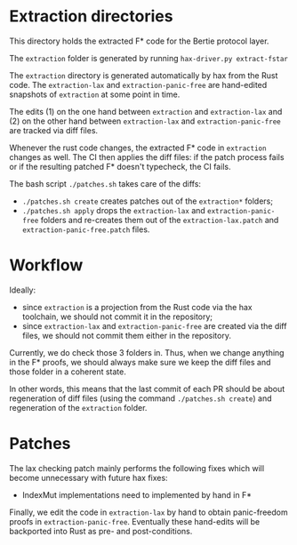 # Extraction directories
This directory holds the extracted F* code for the Bertie protocol layer.

The `extraction` folder is generated by running `hax-driver.py extract-fstar`


The `extraction` directory is generated automatically by hax from the
Rust code. The `extraction-lax` and `extraction-panic-free`
are hand-edited snapshots of `extraction` at some point in time.

The edits (1) on the one hand between `extraction` and
`extraction-lax` and (2) on the other hand between
`extraction-lax` and `extraction-panic-free` are tracked
via diff files.

Whenever the rust code changes, the extracted F* code in `extraction`
changes as well. The CI then applies the diff files: if the patch
process fails or if the resulting patched F* doesn't typecheck, the CI
fails.

The bash script `./patches.sh` takes care of the diffs:
 - `./patches.sh create` creates patches out of the `extraction*` folders;
 - `./patches.sh apply` drops the `extraction-lax` and
   `extraction-panic-free` folders and re-creates them out of
   the `extraction-lax.patch` and
   `extraction-panic-free.patch` files.

# Workflow
Ideally:
 - since `extraction` is a projection from the Rust code via the hax
   toolchain, we should not commit it in the repository;
 - since `extraction-lax` and `extraction-panic-free` are
   created via the diff files, we should not commit them either in the
   repository.

Currently, we do check those 3 folders in. Thus, when we change
anything in the F* proofs, we should always make sure we keep the diff
files and those folder in a coherent state.

In other words, this means that the last commit of each PR should be
about regeneration of diff files (using the command `./patches.sh
create`) and regeneration of the `extraction` folder.

# Patches

The lax checking patch mainly performs the following fixes which will become unnecessary with future hax fixes:

* IndexMut implementations need to implemented by hand in F*

Finally, we edit the code in `extraction-lax` by hand to obtain panic-freedom proofs in `extraction-panic-free`.
Eventually these hand-edits will be backported into Rust as pre- and post-conditions.





